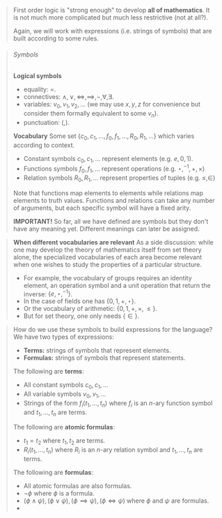  >First order logic is "strong enough" to develop **all of mathematics**. It is not much more complicated but much less restrictive (not at all?).
>
>Again, we will work with expressions (i.e. strings of symbols) that are built according to some rules.

>###### Symbols
>**Logical symbols**
>- equality: $=$.
>- connectives: $\land, \lor, \iff, \implies, \neg, \forall, \exists$.
>- variables: $v_0, v_1, v_2, \dots$ (we may use $x,y,z$ for convenience but consider them formally equivalent to some $v_n$).
>- punctuation: $(,)$.
>
>**Vocabulary**
>Some set $\{c_0,c_1,\dots,f_0,f_1,\dots,R_0,R_1,\dots\}$ which varies according to context.
>- Constant symbols $c_0, c_1, \dots$ represent elements (e.g. $e, 0, 1$).
>- Functions symbols $f_0, f_1,\dots$ represent operations (e.g. $\star, ^{-1}, +, \times$)
>- Relation symbols $R_0, R_1, \dots$ represent properties of tuples (e.g. $\leq, \in$)
>
>Note that functions map elements to elements while relations map elements to truth values. Functions and relations can take any number of arguments, but each specific symbol will have a fixed arity.
>
>**IMPORTANT!** So far, all we have defined are symbols but they don't have any meaning yet. Different meanings can later be assigned.

> **When different vocabularies are relevant**
> As a side discussion: while one may develop the theory of mathematics itself from set theory alone, the specialized vocabularies of each area become relevant when one wishes to study the properties of a particular structure.
>- For example, the vocabulary of groups requires an identity element, an operation symbol and a unit operation that return the inverse: $\{e,\star,^{-1}\}$.
>- In the case of fields one has $\{0,1,+,\star\}$.
>- Or the vocabulary of arithmetic: $\{0,1,+,\times,\leq\}$.
>- But for set theory, one only needs $\{\in\}$.

>How do we use these symbols to build expressions for the language?
>We have two types of expressions:
>- **Terms:** strings of symbols that represent elements.
>- **Formulas:** strings of symbols that represent statements.
>
>The following are **terms**:
>- All constant symbols $c_0, c_1, \dots$
>- All variable symbols $v_0, v_1, \dots$
>- Strings of the form $f_i(t_1,\dots,t_n)$ where $f_i$ is an $n$-ary function symbol and $t_1,\dots,t_n$ are terms.
>
>The following are **atomic formulas**:
>- $t_1 = t_2$ where $t_1,t_2$ are terms.
>- $R_i(t_1,\dots,t_n)$ where $R_i$ is an $n$-ary relation symbol and $t_1,\dots,t_n$ are terms.
>
>The following are **formulas**:
>- All atomic formulas are also formulas.
>- $\neg\phi$ where $\phi$ is a formula.
>- $(\phi\land\psi),(\phi\lor\psi),(\phi\implies\psi),(\phi\iff\psi)$ where $\phi$ and $\psi$ are formulas.
>- 